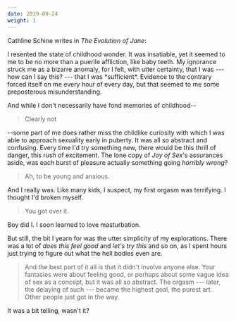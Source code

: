 ```yaml
---
date: 2019-09-24
weight: 1
---
```


Cathline Schine writes in *The Evolution of Jane*:

<div class="verse">I resented the state of childhood wonder.  It was insatiable, yet it seemed to me to be no more than a puerile affliction, like baby teeth.  My ignorance struck me as a bizarre anomaly, for I felt, with utter certainty, that I was --- how can I say this? --- that I was *sufficient*.  Evidence to the contrary forced itself on me every hour of every day, but that seemed to me some preposterous misunderstanding.</div>

And while I don't necessarily have fond memories of childhood--

> Clearly not

--some part of me does rather miss the childlike curiosity with which I was able to approach sexuality early in puberty. It was all so abstract and confusing. Every time I'd try something new, there would be this thrill of danger, this rush of excitement. The lone copy of *Joy of Sex*'s assurances aside, was each burst of pleasure actually something going *horribly wrong*?

> Ah, to be young and anxious.

And I really was. Like many kids, I suspect, my first orgasm was terrifying. I thought I'd broken myself.

> You got over it.

Boy did I. I soon learned to love masturbation.

But still, the bit I yearn for was the utter simplicity of my explorations. There was a lot of *does this feel good* and *let's try this* and so on, as I spent hours just trying to figure out what the hell bodies even are.

> And the best part of it all is that it didn't involve anyone else. Your fantasies were about feeling good, or perhaps about some vague idea of sex as a concept, but it was all so abstract. The orgasm --- later, the delaying of such --- became the highest goal, the purest art. Other people just got in the way.

It was a bit telling, wasn't it?
